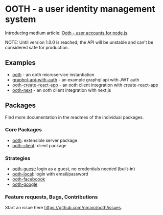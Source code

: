 # OOTH - a user identity management system

Introducing medium article: [Ooth - user accounts for node.js](https://medium.com/the-ideal-system/ooth-user-accounts-for-node-js-93cfcd28ed1a#.97kyfg4xg).

NOTE: Until version 1.0.0 is reached, the API will be unstable and can't be considered safe for production.

## Examples

* [ooth](examples/ooth) - an ooth microservice instantiation
* [graphql-api-with-auth](examples/graphql-api-with-auth) - an example graphql api with JWT auth
* [ooth-create-react-app](examples/create-react-app) - an ooth client integration with create-react-app
* [ooth-next](examples/ooth-next) - an ooth client integration with next.js

## Packages

Find more documentation in the readmes of the individual packages.

### Core Packages

* [ooth](packages/ooth): extensible server package
* [ooth-client](packages/ooth-client): client package

### Strategies

* [ooth-guest](packages/ooth-guest): login as a guest, no credentials needed (built-in)
* [ooth-local](packages/ooth-local): login with email/password
* [ooth-faceboook](packages/ooth-facebook)
* [ooth-google](packages/ooth-google)

### Feature requests, Bugs, Contributions

Start an issue here https://github.com/nmaro/ooth/issues.
